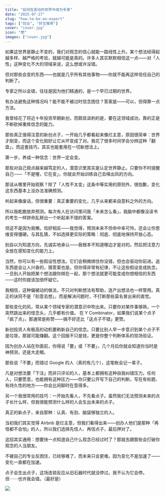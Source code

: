 ```yaml
---
title: "如何在变动的世界中成为专家"
date: "2025-07-27"
slug: "how-to-be-an-expert"
tags: ["创业", "好文推荐"]
cover: "cover.jpg"
icon: "😎"
images: ["cover.jpg"]
---
```

如果这世界是静止不变的，我们对观念的信心就能一路线性上升。某个想法经得起越多样、越严格的考验，就越可能是真的。许多人其实默默相信这一点——对「人性」这种变化不大的领域来说，这么想或许没错。



但对那些会变的东西——也就是几乎所有其他事物——你就不能再这样信任自己的判断了。



专家之所以会错，往往是因为他们精通的，是一个早已过期的世界。



有办法避免这种情况吗？能不能不被过时信念困住？答案是——可以，但得靠一点方法。



我曾经花了将近十年投资早期新创，而颇具讽刺的是，要在这领域成功，靠的正是不断砍掉重练信念的能力。



那些真正值得注意的新创点子，一开始几乎都看起来像烂主意，原因很简单：世界才刚变，而这个变化刚好让它从坏变成了对。我花了很多时间学会分辨这种「翻盘」，而这套技巧，其实也能套用在一切新想法上。



第一步，养成一种信念：世界一定会变。



那些对自己观点越来越笃定的人，潜意识里其实是认定世界静止。只要你不时提醒自己——「不是喔，它在变」，你就会开始训练自己去嗅出风的方向。



那该从哪里开始观察？除了「人性不太变」这条中等实用的原则外，很抱歉，变化这东西基本上没办法准确预测。



听起来像废话，但很重要：真正重要的变化，几乎从来都来自意料之外的方向。



所以我乾脆放弃预测。每次有人在访问里问我「未来怎么看」，我脑中都像没读书的考生一样拼命乱掰出一个听起来不错的答案。



但这不是因为我懒。恰好相反——我觉得，预测未来不但命中率可怜，还会让你思维变得僵硬。与其乱猜，不如选择更实际的策略：彻底、彻底地保持开放心态。



别自以为知道方向，先诚实地承认——我根本不知道哪边才是对的。然后把注意力全放在感知变化的能力上。



当然，你可以有一些假设性想法。它们会稍微绑住你没错，但也会驱动你前进。追东西是会让人兴奋的，猜答案也是。但你得非常有纪律，不让这些假设变成执念。
一旦别人开始把某个想法跟你绑在一起，那个想法就更可能变成你想相信的东西——这时你就该加倍怀疑它。



我相信，这种偏被动的做法，不只对判断想法有帮助，连产出想法也一样管用。真正的诀窍不是「刻意去想」，而是解决问题时，不打断那些莫名冒出来的直觉。



那些变化的风，常从某个领域专家的潜意识中吹出来。只要你对某件事够熟，一个突然跳出来的怪念头，几乎都有价值。
在 Y Combinator，如果我们说某个点子「疯了点」，那通常是称赞——搞不好还比「这点子不错」更赞。



新创投资人有极高的动机要刷新自己的信念。只要比别人早一步意识到某个点子不是垃圾，那就可能赚翻。这个回报不只是钱，更是你整个判断体系的现场验证。



因为创办人站在你面前，你得说「要」或「不要」，几个月后你就会知道你当时是神预测，还是大走眼。



那些说「不要」而错过 Google 的人（真的有几个），这笔帐会记一辈子。



凡是对想法要「下注」而非只评论的人，基本上都拥有这种自我纠错压力。任何人，只要愿意，也能拥有这种压力——你只要公开写下自己的判断。写在有标题、有持久性的地方——你会比闲聊时在意得多。



另一个我很常用的技巧：一开始先看人，不先看点子。虽然我们无法预测未来的点子长什么样，但我很能预测什么样的人会生出未来的点子。



真正的新点子，来自那种：认真、有劲、脑袋够独立的人。



当初我们其实觉得 Airbnb 是烂主意，但我们看得出来——创办人他们是那种「再怪都不会怕」的人，所以我们选择先信人、再信点子，最后押对了。



这招其实通用：想要快一点知道自己什么观念已经过时了？那就去跟那些会打破你观念的人当朋友。



不被自己的专业反困住，已经够难了，而未来只会更难。因为变化不是加速了——变化一直都在加速。



点子会生出点子，这场连锁反应从旧石器时代就没停过。我不认为它会停。
但⋯⋯也许我会错。（最好是）




![](https://prod-files-secure.s3.us-west-2.amazonaws.com/112d0858-5090-4d34-a606-b75eb8d65fd2/46476355-9cf3-4e99-9b7a-3531bc426380/1000202064.png?X-Amz-Algorithm=AWS4-HMAC-SHA256&X-Amz-Content-Sha256=UNSIGNED-PAYLOAD&X-Amz-Credential=ASIAZI2LB4663KAZSSOK%2F20250820%2Fus-west-2%2Fs3%2Faws4_request&X-Amz-Date=20250820T154637Z&X-Amz-Expires=3600&X-Amz-Security-Token=IQoJb3JpZ2luX2VjEI%2F%2F%2F%2F%2F%2F%2F%2F%2F%2F%2FwEaCXVzLXdlc3QtMiJHMEUCIQDn7FP8P%2BpXrx7T%2F3Qzjjl0fZegpKulcW6T2MHsSIAZkgIgcFzM6sHGruyI33uBUnvhA%2FqMtDWLIA%2FsVjVdV7riL94qiAQI2P%2F%2F%2F%2F%2F%2F%2F%2F%2F%2FARAAGgw2Mzc0MjMxODM4MDUiDM1OlIjvaYsq3CxWNCrcA4nFKxq%2BKEpNeYBFo8TFXN4oUsZ2yoH0TP1qdU%2FLYfWURv4LKj%2BfiyWZtiyo%2BMzz%2Bbh1edtHTvNXM8hwjyNCCllpF8H5s0ecV0Q%2F5HMeghl88ll6%2BFip3un24%2BmgYfrg3ZE1zj%2Fj72rtKu23rZom3P6HEdyFla%2BtUcRHlkhRtGRRFn6VBXUY3dmUZ3Yq5AIyIyy6NayCsD6OJ%2Bq7TKQAsf2NuCWkJUSHJMnAx4%2BrHCDUy%2F1Lo%2FzM%2BvOEflu1UQnrqMm24mvSn45vCyU1nbJJ6mdugCU9I26NHXs2oS14VxW1V9moflZTZmuR%2FSHTZko2rhEVifuqzaJTwP4PkQeCn6M5LUr8w%2Fv7ZEduUhSkgLJvi2zu%2BkTukpCpOq%2FKyfrYxaSoBzE6MBhDKTJw52B1ZduVXANvlFEo%2BPk2iZ6i5y4aSdgPhkFHTjF7ttNOkoFVnG2oumwzAmd%2B8RqjndDMKeh3j%2FVZjYxL51cyCNNKK7qQZh%2Bg2RxtFZfzYSHiuEEvyRqH5ZW%2B%2Fsyjtc1SDKD73msEez4kZEJocG5Fo7ZEIJoSah13ue9UshVXU6oTnadRV%2BR7x9aV2%2BmXjYYWV7S0rCgubXJv0HR4%2F8O9Wa%2BynKeFCLC1zvSQLQM5kiIxMMbNl8UGOqUBjCkeu22%2BlgYg5zW3D6EKM8pHP6d%2FnYfE9y2Onb1Lh4zHjM5n26IVpk9W4l6scSbWFfxAdtLgtLHLYDWdenGPu6r7wj7J2NX%2B7248YZD%2FzzHJqj4ph%2FoKLKOhZqXgtV2cJM084XqzaOrpXvAe1bL9Hy3TT6%2BfOi%2FsagENCr%2FdVXxrhW1jOjqVc68O4zzdnbCjXgPrP0eCarsOonoKeCaPTIFO5qhh&X-Amz-Signature=0c0082b063bd94bdb257e182d33d842a65e8f983585625a00afe41ad2f5cc5b8&X-Amz-SignedHeaders=host&x-amz-checksum-mode=ENABLED&x-id=GetObject)

